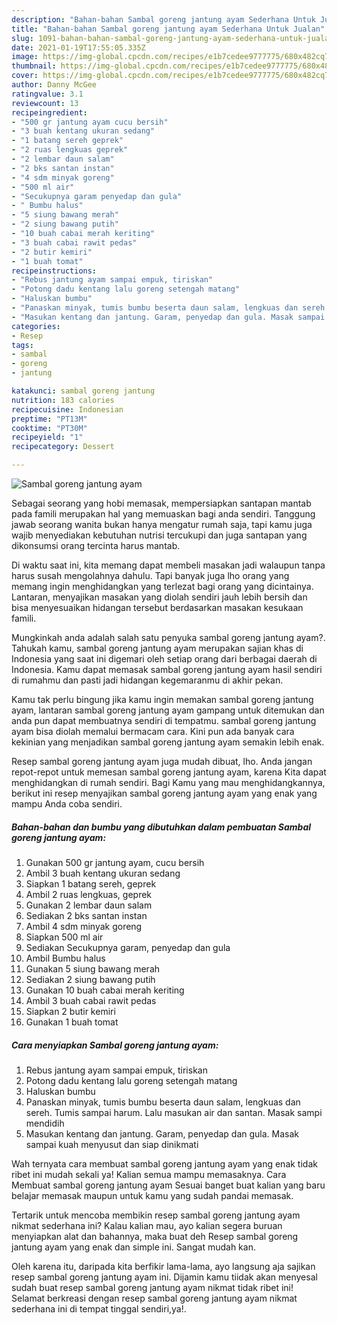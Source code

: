 ```yaml
---
description: "Bahan-bahan Sambal goreng jantung ayam Sederhana Untuk Jualan"
title: "Bahan-bahan Sambal goreng jantung ayam Sederhana Untuk Jualan"
slug: 1091-bahan-bahan-sambal-goreng-jantung-ayam-sederhana-untuk-jualan
date: 2021-01-19T17:55:05.335Z
image: https://img-global.cpcdn.com/recipes/e1b7cedee9777775/680x482cq70/sambal-goreng-jantung-ayam-foto-resep-utama.jpg
thumbnail: https://img-global.cpcdn.com/recipes/e1b7cedee9777775/680x482cq70/sambal-goreng-jantung-ayam-foto-resep-utama.jpg
cover: https://img-global.cpcdn.com/recipes/e1b7cedee9777775/680x482cq70/sambal-goreng-jantung-ayam-foto-resep-utama.jpg
author: Danny McGee
ratingvalue: 3.1
reviewcount: 13
recipeingredient:
- "500 gr jantung ayam cucu bersih"
- "3 buah kentang ukuran sedang"
- "1 batang sereh geprek"
- "2 ruas lengkuas geprek"
- "2 lembar daun salam"
- "2 bks santan instan"
- "4 sdm minyak goreng"
- "500 ml air"
- "Secukupnya garam penyedap dan gula"
- " Bumbu halus"
- "5 siung bawang merah"
- "2 siung bawang putih"
- "10 buah cabai merah keriting"
- "3 buah cabai rawit pedas"
- "2 butir kemiri"
- "1 buah tomat"
recipeinstructions:
- "Rebus jantung ayam sampai empuk, tiriskan"
- "Potong dadu kentang lalu goreng setengah matang"
- "Haluskan bumbu"
- "Panaskan minyak, tumis bumbu beserta daun salam, lengkuas dan sereh. Tumis sampai harum. Lalu masukan air dan santan. Masak sampi mendidih"
- "Masukan kentang dan jantung. Garam, penyedap dan gula. Masak sampai kuah menyusut dan siap dinikmati"
categories:
- Resep
tags:
- sambal
- goreng
- jantung

katakunci: sambal goreng jantung 
nutrition: 183 calories
recipecuisine: Indonesian
preptime: "PT13M"
cooktime: "PT30M"
recipeyield: "1"
recipecategory: Dessert

---
```



![Sambal goreng jantung ayam](https://img-global.cpcdn.com/recipes/e1b7cedee9777775/680x482cq70/sambal-goreng-jantung-ayam-foto-resep-utama.jpg)

Sebagai seorang yang hobi memasak, mempersiapkan santapan mantab pada famili merupakan hal yang memuaskan bagi anda sendiri. Tanggung jawab seorang  wanita bukan hanya mengatur rumah saja, tapi kamu juga wajib menyediakan kebutuhan nutrisi tercukupi dan juga santapan yang dikonsumsi orang tercinta harus mantab.

Di waktu  saat ini, kita memang dapat membeli masakan jadi walaupun tanpa harus susah mengolahnya dahulu. Tapi banyak juga lho orang yang memang ingin menghidangkan yang terlezat bagi orang yang dicintainya. Lantaran, menyajikan masakan yang diolah sendiri jauh lebih bersih dan bisa menyesuaikan hidangan tersebut berdasarkan masakan kesukaan famili. 



Mungkinkah anda adalah salah satu penyuka sambal goreng jantung ayam?. Tahukah kamu, sambal goreng jantung ayam merupakan sajian khas di Indonesia yang saat ini digemari oleh setiap orang dari berbagai daerah di Indonesia. Kamu dapat memasak sambal goreng jantung ayam hasil sendiri di rumahmu dan pasti jadi hidangan kegemaranmu di akhir pekan.

Kamu tak perlu bingung jika kamu ingin memakan sambal goreng jantung ayam, lantaran sambal goreng jantung ayam gampang untuk ditemukan dan anda pun dapat membuatnya sendiri di tempatmu. sambal goreng jantung ayam bisa diolah memalui bermacam cara. Kini pun ada banyak cara kekinian yang menjadikan sambal goreng jantung ayam semakin lebih enak.

Resep sambal goreng jantung ayam juga mudah dibuat, lho. Anda jangan repot-repot untuk memesan sambal goreng jantung ayam, karena Kita dapat menghidangkan di rumah sendiri. Bagi Kamu yang mau menghidangkannya, berikut ini resep menyajikan sambal goreng jantung ayam yang enak yang mampu Anda coba sendiri.

<!--inarticleads1-->

##### Bahan-bahan dan bumbu yang dibutuhkan dalam pembuatan Sambal goreng jantung ayam:

1. Gunakan 500 gr jantung ayam, cucu bersih
1. Ambil 3 buah kentang ukuran sedang
1. Siapkan 1 batang sereh, geprek
1. Ambil 2 ruas lengkuas, geprek
1. Gunakan 2 lembar daun salam
1. Sediakan 2 bks santan instan
1. Ambil 4 sdm minyak goreng
1. Siapkan 500 ml air
1. Sediakan Secukupnya garam, penyedap dan gula
1. Ambil  Bumbu halus
1. Gunakan 5 siung bawang merah
1. Sediakan 2 siung bawang putih
1. Gunakan 10 buah cabai merah keriting
1. Ambil 3 buah cabai rawit pedas
1. Siapkan 2 butir kemiri
1. Gunakan 1 buah tomat




<!--inarticleads2-->

##### Cara menyiapkan Sambal goreng jantung ayam:

1. Rebus jantung ayam sampai empuk, tiriskan
1. Potong dadu kentang lalu goreng setengah matang
1. Haluskan bumbu
1. Panaskan minyak, tumis bumbu beserta daun salam, lengkuas dan sereh. Tumis sampai harum. Lalu masukan air dan santan. Masak sampi mendidih
1. Masukan kentang dan jantung. Garam, penyedap dan gula. Masak sampai kuah menyusut dan siap dinikmati




Wah ternyata cara membuat sambal goreng jantung ayam yang enak tidak ribet ini mudah sekali ya! Kalian semua mampu memasaknya. Cara Membuat sambal goreng jantung ayam Sesuai banget buat kalian yang baru belajar memasak maupun untuk kamu yang sudah pandai memasak.

Tertarik untuk mencoba membikin resep sambal goreng jantung ayam nikmat sederhana ini? Kalau kalian mau, ayo kalian segera buruan menyiapkan alat dan bahannya, maka buat deh Resep sambal goreng jantung ayam yang enak dan simple ini. Sangat mudah kan. 

Oleh karena itu, daripada kita berfikir lama-lama, ayo langsung aja sajikan resep sambal goreng jantung ayam ini. Dijamin kamu tiidak akan menyesal sudah buat resep sambal goreng jantung ayam nikmat tidak ribet ini! Selamat berkreasi dengan resep sambal goreng jantung ayam nikmat sederhana ini di tempat tinggal sendiri,ya!.

